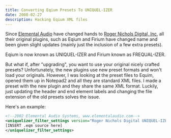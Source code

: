```yaml
---
title: Converting Eqium Presets To UNIQUEL-IZER
date: 2008-02-27
description: Hacking Eqium XML files
---
```


Since [Elemental Audio][1] have changed hands to [Roger Nichols Digital, Inc][2],
all their original plugins, such as Eqium and Firium have changed name and been
given slight updates (mainly just the inclusion of a few extra
presets).

Eqium is now known as UNIQUEL-IZER and Firium known as FREQUAL-IZER.

But what if, after "upgrading", you want to use your original nicely crafted
presets? Unfortunately, the new plugins use new preset formats and won't load
your originals. However, I was looking at the preset files to Equim, opened them
up in Notepad2 and all they are standard XML files. I made a preset with the new
plugin and they share the same XML format. Luckily, just updating the header and
end element labels and changing the file extension of the old presets solves the
issue.

Here's an example:

```xml
<!--2002 Elemental Audio Systems, www.elementalaudio.com-->
<uniquelizer_filter_settings version="Roger Nichols Digital UNIQUEL-IZER Settings v1.0">
[INSERT .eqm source here]
</uniquelizer_filter_settings>
```

  [1]: http://www.elementalaudio.com/
  [2]: http://www.rogernicholsdigital.com/
